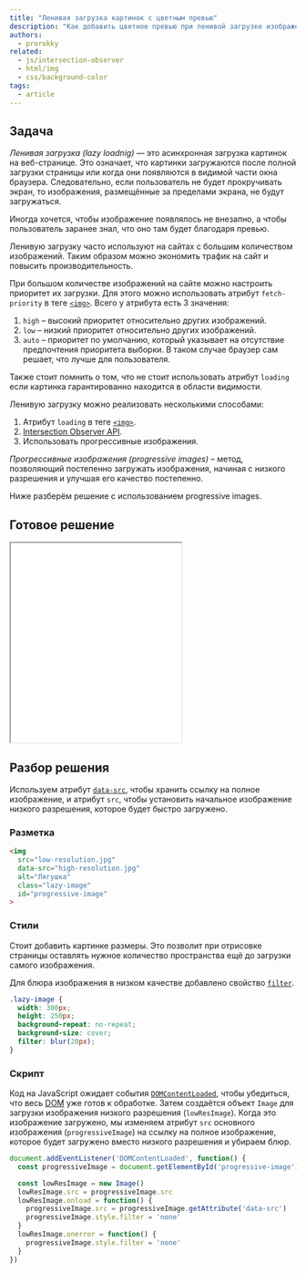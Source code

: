 ```yaml
---
title: "Ленивая загрузка картинок с цветным превью"
description: "Как добавить цветное превью при ленивой загрузке изображения."
authors:
  - prorokky
related:
  - js/intersection-observer
  - html/img
  - css/background-color
tags:
  - article
---
```


## Задача

_Ленивая загрузка (lazy loadnig)_ — это асинхронная загрузка картинок на веб-странице. Это означает, что картинки загружаются после полной загрузки страницы или когда они появляются в видимой части окна браузера. Следовательно, если пользователь не будет прокручивать экран, то изображения, размещённые за пределами экрана, не будут загружаться.

Иногда хочется, чтобы изображение появлялось не внезапно, а чтобы пользователь заранее знал, что оно там будет благодаря превью.

Ленивую загрузку часто используют на сайтах с большим количеством изображений. Таким образом можно экономить трафик на сайт и повысить производительность.

При большом количестве изображений на сайте можно настроить приоритет их загрузки. Для этого можно использовать атрибут `fetch-priority` в теге [`<img>`](/html/img/). Всего у атрибута есть 3 значения:

1. `high` – высокий приоритет относительно других изображений.
1. `low` – низкий приоритет относительно других изображений.
1. `auto` – приоритет по умолчанию, который указывает на отсутствие предпочтения приоритета выборки. В таком случае браузер сам решает, что лучше для пользователя.

Также стоит помнить о том, что не стоит использовать атрибут `loading` если картинка гарантированно находится в области видимости.

Ленивую загрузку можно реализовать несколькими способами:

1. Атрибут `loading` в теге [`<img>`](/html/img/).
1. [Intersection Observer API](/js/intersection-observer/).
1. Использовать прогрессивные изображения.

_Прогрессивные изображения (progressive images)_ – метод, позволяющий постепенно загружать изображения, начиная с низкого разрешения и улучшая его качество постепенно.

Ниже разберём решение с использованием progressive images.

## Готовое решение

<iframe title="Ленивая загрузка" src="demos/lazy-load/" height="350"></iframe>

## Разбор решения

Используем атрибут [`data-src`](/html/data-attributes/), чтобы хранить ссылку на полное изображение, и атрибут `src`, чтобы установить начальное изображение низкого разрешения, которое будет быстро загружено.

### Разметка

```html
<img
  src="low-resolution.jpg"
  data-src="high-resolution.jpg"
  alt="Лягушка"
  class="lazy-image"
  id="progressive-image"
>
```

### Стили

Стоит добавить картинке размеры. Это позволит при отрисовке страницы оставлять нужное количество пространства ещё до загрузки самого изображения.

Для блюра изображения в низком качестве добавлено свойство [`filter`](/css/filter/).

```css
.lazy-image {
  width: 300px;
  height: 250px;
  background-repeat: no-repeat;
  background-size: cover;
  filter: blur(20px);
}
```

### Скрипт

Код на JavaScript ожидает события [`DOMContentLoaded`](/js/event-domcontentloaded/), чтобы убедиться, что весь [DOM](/js/dom/) уже готов к обработке. Затем создаётся объект `Image` для загрузки изображения низкого разрешения (`lowResImage`). Когда это изображение загружено, мы изменяем атрибут `src` основного изображения (`progressiveImage`) на ссылку на полное изображение, которое будет загружено вместо низкого разрешения и убираем блюр.
```javascript
document.addEventListener('DOMContentLoaded', function() {
  const progressiveImage = document.getElementById('progressive-image')

  const lowResImage = new Image()
  lowResImage.src = progressiveImage.src
  lowResImage.onload = function() {
    progressiveImage.src = progressiveImage.getAttribute('data-src')
    progressiveImage.style.filter = 'none'
  }
  lowResImage.onerror = function() {
    progressiveImage.style.filter = 'none'
  }
})
```
